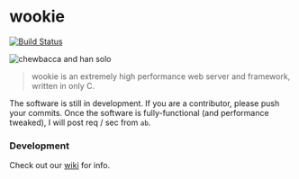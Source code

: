 # wookie

[![Build Status](https://travis-ci.org/boboman13/wookie.svg?branch=master)](https://travis-ci.org/boboman13/wookie)

![chewbacca and han solo](http://moviesmedia.ign.com/movies/image/article/121/1214564/chewbacca-han-solo_1323716284.jpg)

> wookie is an extremely high performance web server and framework, written in only C.

The software is still in development. If you are a contributor, please push your commits. Once the software is fully-functional (and performance tweaked), I will post req / sec from `ab`.

### Development
Check out our [wiki](https://github.com/brendanashworth/wookie/wiki) for info.
